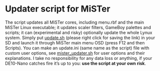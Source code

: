 # Updater script for MiSTer
The script updates all MiSTer cores, including menu.rbf and the main MiSTer Linux executable; it updates scaler filters, GameBoy palettes and scripts; it can (experimental and risky) optionally update the whole Lynux system. Simply put <a href="https://github.com/MiSTer-devel/Updater_script_MiSTer/blob/master/update.sh?raw=true">update.sh</a> (please right click for saving the link) in your SD and launch it through MiSTer main menu OSD (press F12 and then Scripts). You can make an update.ini (same name as the script) file with custom user options, see <a href="https://github.com/MiSTer-devel/Updater_script_MiSTer/blob/master/mister_updater.sh">mister_updater.sh</a> for user options and their explanations. I take no responsibility for any data loss or anything, if your DE10-Nano catches fire it’s up to you: <b>use the script at your own risk</b>.
